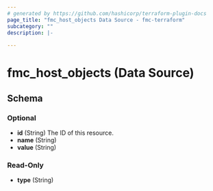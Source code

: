 ```yaml
---
# generated by https://github.com/hashicorp/terraform-plugin-docs
page_title: "fmc_host_objects Data Source - fmc-terraform"
subcategory: ""
description: |-
  
---
```


# fmc_host_objects (Data Source)





<!-- schema generated by tfplugindocs -->
## Schema

### Optional

- **id** (String) The ID of this resource.
- **name** (String)
- **value** (String)

### Read-Only

- **type** (String)


